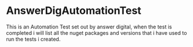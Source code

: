 # AnswerDigAutomationTest

This is an Automation Test set out by answer digital, when the test is completed i will list all the nuget packages and versions that i have used to run the tests i created.